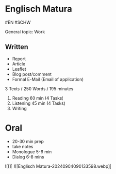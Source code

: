 
# Englisch Matura
#EN #SCHW

General topic: Work
## Written

- Report
- Article
- Leaflet
- Blog post/comment
- Formal E-Mail (Email of application)

3 Texts / 250 Words / 195 minutes

1. Reading 60 min (4 Tasks)
2. Listening 45 min (4 Tasks)
3. Writing

# Oral

- 20-30 min prep
- take notes
- Monologue 5-6 min
- Dialog 6-8 mins


![[]]
![[Englisch Matura-20240904090133598.webp]]